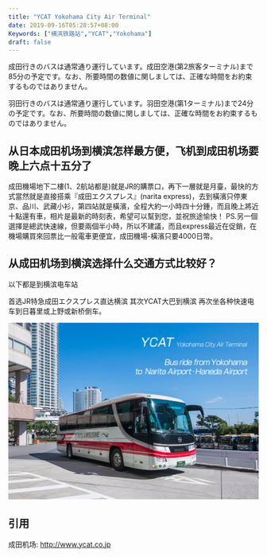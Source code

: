 ```yaml
---
title: "YCAT Yokohama City Air Terminal"
date: 2019-09-16T05:28:57+08:00
Keywords: ["横滨铁路站","YCAT","Yokohama"]
draft: false
---
```


成田行きのバスは通常通り運行しています。成田空港(第2旅客ターミナル)まで85分の予定です。なお、所要時間の数値に関しましては、正確な時間をお約束するものではありません。

羽田行きのバスは通常通り運行しています。羽田空港(第1ターミナル)まで24分の予定です。なお、所要時間の数値に関しましては、正確な時間をお約束するものではありません。



<!--more-->

## 从日本成田机场到横滨怎样最方便，飞机到成田机场要晚上六点十五分了

成田機場地下二樓(1、2航站都是)就是JR的購票口，再下一層就是月臺，最快的方式當然就是直接搭乘『成田エクスプレス』(narita express)，去到橫濱只停東京、品川、武藏小衫，第四站就是橫濱，全程大約一小時四十分鍾，而且晚上將近十點還有車，相片是最新的時刻表，希望可以幫到您，並祝旅途愉快！
PS.另一個選擇是總武快速線，但要兩個半小時，所以不建議，而且express最近在促銷，在機場購買來回票比一般電車更便宜，成田機場-橫濱只要4000日幣。

## 从成田机场到横滨选择什么交通方式比较好？

以下都是到横滨电车站

首选JR特急成田エクスプレス直达横滨
其次YCAT大巴到横滨
再次坐各种快速电车到日暮里或上野或新桥倒车。

![IO](/jpg/201908/mainimg-01.jpg)
## 引用
成田机场: http://www.ycat.co.jp    


